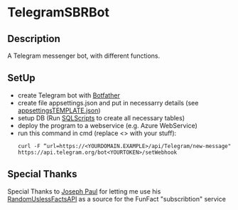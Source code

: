 # TelegramSBRBot

## Description
A Telegram messenger bot, with different functions.

## SetUp
- create Telegram bot with [Botfather](https://t.me/botfather)
- create file appsettings.json and put in necessarry details (see [appsettingsTEMPLATE.json](https://github.com/MichaMican/TelegramSBRBot/blob/master/appsettingsTEMPLATE.json))
- setup DB (Run [SQLScripts](https://github.com/MichaMican/TelegramSBRBot/tree/master/SQLScripts) to create all necessary tables)
- deploy the program to a webservice (e.g. Azure WebService)
- run this command in cmd (replace <> with your stuff): 
  ```shell
  curl -F “url=https://<YOURDOMAIN.EXAMPLE>/api/Telegram/new-message" https://api.telegram.org/bot<YOURTOKEN>/setWebhook
  ```


## Special Thanks
Special Thanks to [Joseph Paul](https://jsph.pl/) for letting me use his [RandomUslessFactsAPI](https://uselessfacts.jsph.pl/) as a source for the FunFact "subscribtion" service

